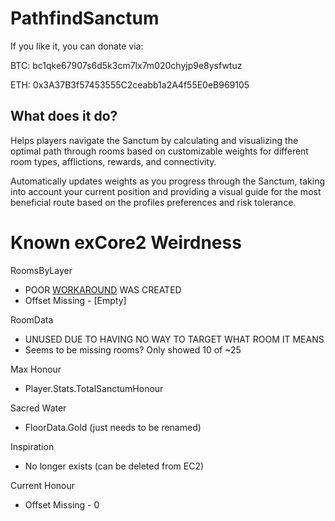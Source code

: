 # PathfindSanctum

If you like it, you can donate via:

BTC: bc1qke67907s6d5k3cm7lx7m020chyjp9e8ysfwtuz

ETH: 0x3A37B3f57453555C2ceabb1a2A4f55E0eB969105 

## What does it do?

Helps players navigate the Sanctum by calculating and visualizing the optimal path through rooms based on customizable weights for different room types, afflictions, rewards, and connectivity.

Automatically updates weights as you progress through the Sanctum, taking into account your current position and providing a visual guide for the most beneficial route based on the profiles preferences and risk tolerance.

# Known exCore2 Weirdness

RoomsByLayer
- POOR [WORKAROUND](./RoomsByLayerFromUI.cs) WAS CREATED
- Offset Missing - [Empty]

RoomData
- UNUSED DUE TO HAVING NO WAY TO TARGET WHAT ROOM IT MEANS
- Seems to be missing rooms? Only showed 10 of ~25

Max Honour
- Player.Stats.TotalSanctumHonour

Sacred Water
- FloorData.Gold (just needs to be renamed)

Inspiration
- No longer exists (can be deleted from EC2)

Current Honour
- Offset Missing - 0
